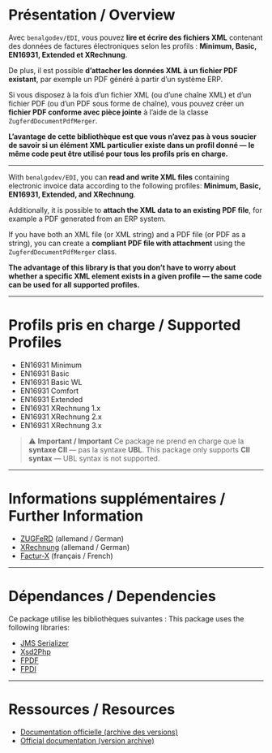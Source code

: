

# Présentation / Overview

Avec `benalgodev/EDI`, vous pouvez **lire et écrire des fichiers XML** contenant des données de factures électroniques selon les profils : **Minimum, Basic, EN16931, Extended et XRechnung**.

De plus, il est possible **d’attacher les données XML à un fichier PDF existant**, par exemple un PDF généré à partir d’un système ERP.

Si vous disposez à la fois d’un fichier XML (ou d’une chaîne XML) et d’un fichier PDF (ou d’un PDF sous forme de chaîne), vous pouvez créer un **fichier PDF conforme avec pièce jointe** à l’aide de la classe `ZugferdDocumentPdfMerger`.

**L’avantage de cette bibliothèque est que vous n’avez pas à vous soucier de savoir si un élément XML particulier existe dans un profil donné — le même code peut être utilisé pour tous les profils pris en charge.**

---

With `benalgodev/EDI`, you can **read and write XML files** containing electronic invoice data according to the following profiles: **Minimum, Basic, EN16931, Extended, and XRechnung**.

Additionally, it is possible to **attach the XML data to an existing PDF file**, for example a PDF generated from an ERP system.

If you have both an XML file (or XML string) and a PDF file (or PDF as a string), you can create a **compliant PDF file with attachment** using the `ZugferdDocumentPdfMerger` class.

**The advantage of this library is that you don’t have to worry about whether a specific XML element exists in a given profile — the same code can be used for all supported profiles.**

---

# Profils pris en charge / Supported Profiles

* EN16931 Minimum
* EN16931 Basic
* EN16931 Basic WL
* EN16931 Comfort
* EN16931 Extended
* EN16931 XRechnung 1.x
* EN16931 XRechnung 2.x
* EN16931 XRechnung 3.x

> ⚠️ **Important / Important**
> Ce package ne prend en charge que la **syntaxe CII** — pas la syntaxe **UBL**.
> This package only supports **CII syntax** — UBL syntax is not supported.

---

# Informations supplémentaires / Further Information

* [ZUGFeRD](https://de.wikipedia.org/wiki/ZUGFeRD) (allemand / German)
* [XRechnung](https://de.wikipedia.org/wiki/XRechnung) (allemand / German)
* [Factur-X](http://fnfe-mpe.org/factur-x/factur-x_en) (français / French)

---

# Dépendances / Dependencies

Ce package utilise les bibliothèques suivantes :
This package uses the following libraries:

* [JMS Serializer](http://jmsyst.com/libs/serializer)
* [Xsd2Php](https://github.com/goetas-webservices/xsd2php)
* [FPDF](https://github.com/Setasign/FPDF)
* [FPDI](https://github.com/Setasign/FPDI)

---

# Ressources / Resources

* [Documentation officielle (archive des versions)](https://www.ferd-net.de/ueber-uns/ressourcen-1/veroeffentlichungen)
* [Official documentation (version archive)](https://www.ferd-net.de/ueber-uns/ressourcen-1/veroeffentlichungen)

